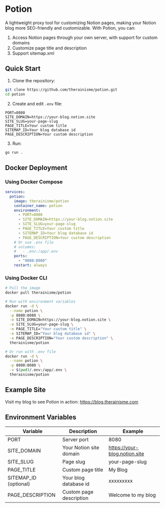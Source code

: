 # Potion

A lightweight proxy tool for customizing Notion pages, making your Notion blog more SEO-friendly and customizable. With Potion, you can:

1. Access Notion pages through your own server, with support for custom domains
2. Customize page title and description
3. Support sitemap.xml

## Quick Start

1. Clone the repository:

```bash
git clone https://github.com/therainisme/potion.git
cd potion
```

2. Create and edit `.env` file:

```env
PORT=8080
SITE_DOMAIN=https://your-blog.notion.site
SITE_SLUG=your-page-slug
PAGE_TITLE=Your custom title
SITEMAP_ID=Your blog database id
PAGE_DESCRIPTION=Your custom description
```

3. Run:

```bash
go run .
```

## Docker Deployment

### Using Docker Compose

```yaml
services:
  potion:
    image: therainisme/potion
    container_name: potion
    environment:
      - PORT=8080
      - SITE_DOMAIN=https://your-blog.notion.site
      - SITE_SLUG=your-page-slug
      - PAGE_TITLE=Your custom title
      - SITEMAP_ID=Your blog database id
      - PAGE_DESCRIPTION=Your custom description
    # Or use .env file
    # volumes:
    #   - .env:/app/.env
    ports:
      - "8080:8080"
    restart: always
```

### Using Docker CLI

```bash
# Pull the image
docker pull therainisme/potion

# Run with environment variables
docker run -d \
  --name potion \
  -p 8080:8080 \
  -e SITE_DOMAIN=https://your-blog.notion.site \
  -e SITE_SLUG=your-page-slug \
  -e PAGE_TITLE="Your custom title" \
  -e SITEMAP_ID="Your blog database id" \
  -e PAGE_DESCRIPTION="Your custom description" \
  therainisme/potion

# Or run with .env file
docker run -d \
  --name potion \
  -p 8080:8080 \
  -v $(pwd)/.env:/app/.env \
  therainisme/potion
```

## Example Site

Visit my blog to see Potion in action: https://blog.therainisme.com

## Environment Variables

| Variable | Description | Example |
|----------|-------------|---------|
| PORT | Server port | 8080 |
| SITE_DOMAIN | Your Notion site domain | https://your-blog.notion.site |
| SITE_SLUG | Page slug | your-page-slug |
| PAGE_TITLE | Custom page title | My Blog |
| SITEMAP_ID (optional) | Your blog database id | xxxxxxxxx |
| PAGE_DESCRIPTION | Custom page description | Welcome to my blog |

